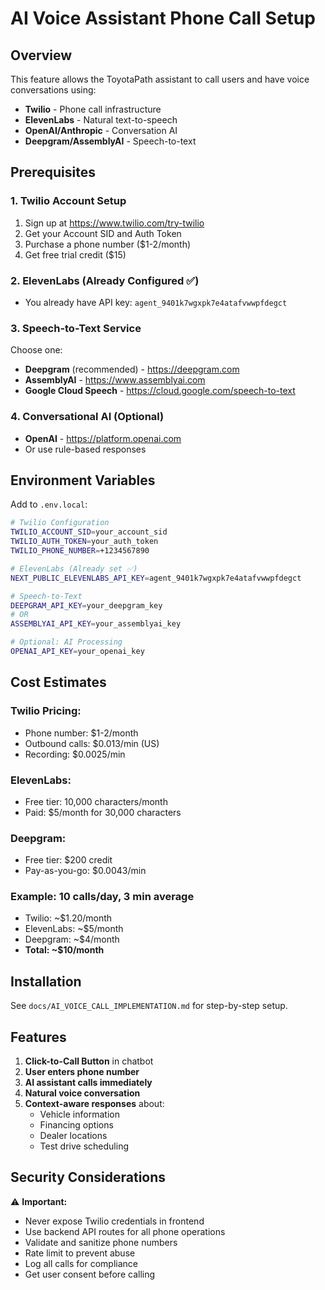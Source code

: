 # AI Voice Assistant Phone Call Setup

## Overview
This feature allows the ToyotaPath assistant to call users and have voice conversations using:
- **Twilio** - Phone call infrastructure
- **ElevenLabs** - Natural text-to-speech
- **OpenAI/Anthropic** - Conversation AI
- **Deepgram/AssemblyAI** - Speech-to-text

## Prerequisites

### 1. Twilio Account Setup
1. Sign up at https://www.twilio.com/try-twilio
2. Get your Account SID and Auth Token
3. Purchase a phone number ($1-2/month)
4. Get free trial credit ($15)

### 2. ElevenLabs (Already Configured ✅)
- You already have API key: `agent_9401k7wgxpk7e4atafvwwpfdegct`

### 3. Speech-to-Text Service
Choose one:
- **Deepgram** (recommended) - https://deepgram.com
- **AssemblyAI** - https://www.assemblyai.com
- **Google Cloud Speech** - https://cloud.google.com/speech-to-text

### 4. Conversational AI (Optional)
- **OpenAI** - https://platform.openai.com
- Or use rule-based responses

## Environment Variables

Add to `.env.local`:
```bash
# Twilio Configuration
TWILIO_ACCOUNT_SID=your_account_sid
TWILIO_AUTH_TOKEN=your_auth_token
TWILIO_PHONE_NUMBER=+1234567890

# ElevenLabs (Already set ✅)
NEXT_PUBLIC_ELEVENLABS_API_KEY=agent_9401k7wgxpk7e4atafvwwpfdegct

# Speech-to-Text
DEEPGRAM_API_KEY=your_deepgram_key
# OR
ASSEMBLYAI_API_KEY=your_assemblyai_key

# Optional: AI Processing
OPENAI_API_KEY=your_openai_key
```

## Cost Estimates

### Twilio Pricing:
- Phone number: $1-2/month
- Outbound calls: $0.013/min (US)
- Recording: $0.0025/min

### ElevenLabs:
- Free tier: 10,000 characters/month
- Paid: $5/month for 30,000 characters

### Deepgram:
- Free tier: $200 credit
- Pay-as-you-go: $0.0043/min

### Example: 10 calls/day, 3 min average
- Twilio: ~$1.20/month
- ElevenLabs: ~$5/month
- Deepgram: ~$4/month
- **Total: ~$10/month**

## Installation

See `docs/AI_VOICE_CALL_IMPLEMENTATION.md` for step-by-step setup.

## Features

1. **Click-to-Call Button** in chatbot
2. **User enters phone number**
3. **AI assistant calls immediately**
4. **Natural voice conversation**
5. **Context-aware responses** about:
   - Vehicle information
   - Financing options
   - Dealer locations
   - Test drive scheduling

## Security Considerations

⚠️ **Important:**
- Never expose Twilio credentials in frontend
- Use backend API routes for all phone operations
- Validate and sanitize phone numbers
- Rate limit to prevent abuse
- Log all calls for compliance
- Get user consent before calling
